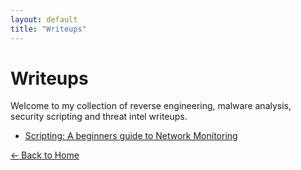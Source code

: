 ```yaml
---
layout: default
title: "Writeups"
---
```


# Writeups

Welcome to my collection of reverse engineering, malware analysis, security scripting and threat intel writeups.

- [Scripting: A beginners guide to Network Monitoring](network-script-1.md)

[← Back to Home](../index.html)
